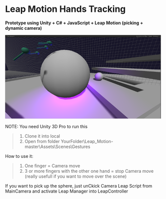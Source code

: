 Leap Motion Hands Tracking
===========

**Prototype using Unity + C# + JavaScript + Leap Motion (picking + dynamic camera)**

![GitHub Logo](/Images/screen0.png)

NOTE: You need Unity 3D Pro to run this

> 1. Clone it into local
> 2. Open from folder YourFolder\Leap_Motion-master\Assets\Scenes\Gestures

How to use it:

> 1. One finger = Camera move
> 2. 3 or more fingers with the other one hand = stop Camera move  (really usefull if you want to move over the scene)

If you want to pick up the sphere, just unCkick Camera Leap Script from MainCamera and activate Leap Manager into LeapController

